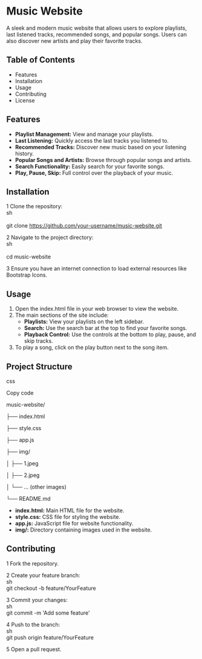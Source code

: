 # **Music Website**

A sleek and modern music website that allows users to explore playlists, last listened tracks, recommended songs, and popular songs. Users can also discover new artists and play their favorite tracks.

## **Table of Contents**

- Features
- Installation
- Usage
- Contributing
- License

## **Features**

- **Playlist Management:** View and manage your playlists.
- **Last Listening:** Quickly access the last tracks you listened to.
- **Recommended Tracks:** Discover new music based on your listening history.
- **Popular Songs and Artists:** Browse through popular songs and artists.
- **Search Functionality:** Easily search for your favorite songs.
- **Play, Pause, Skip:** Full control over the playback of your music.

## **Installation**

1 Clone the repository:  
sh  
<br/>git clone <https://github.com/your-username/music-website.git>

2 Navigate to the project directory:  
sh  
<br/>cd music-website

3 Ensure you have an internet connection to load external resources like Bootstrap Icons.

## **Usage**

1. Open the index.html file in your web browser to view the website.
2. The main sections of the site include:
    - **Playlists:** View your playlists on the left sidebar.
    - **Search:** Use the search bar at the top to find your favorite songs.
    - **Playback Control:** Use the controls at the bottom to play, pause, and skip tracks.
3. To play a song, click on the play button next to the song item.

## **Project Structure**

css

Copy code

music-website/

├── index.html

├── style.css

├── app.js

├── img/

│ ├── 1.jpeg

│ ├── 2.jpeg

│ └── ... (other images)

└── README.md

- **index.html:** Main HTML file for the website.
- **style.css:** CSS file for styling the website.
- **app.js:** JavaScript file for website functionality.
- **img/:** Directory containing images used in the website.

## **Contributing**

1 Fork the repository.

2 Create your feature branch:  
sh  
git checkout -b feature/YourFeature

3 Commit your changes:  
sh  
git commit -m 'Add some feature'

4 Push to the branch:  
sh  
git push origin feature/YourFeature

5 Open a pull request.